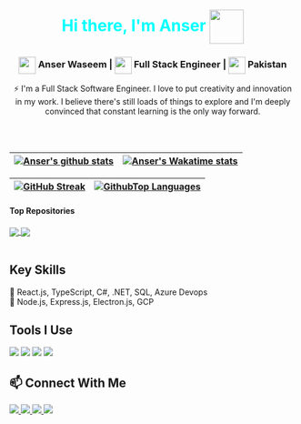 <h1 align="center">
  <span style="color: aqua">Hi there, I'm Anser</span> <img src="https://media.giphy.com/media/gM5qFksULw54NMWyry/giphy.gif" width="60" height="60"  align="center"/>
</h1>

<h3 align="center">
<img src="https://media.giphy.com/media/LEe5yo2E9Fi3FmuEPK/giphy.gif" width="30" height="30" align="center"/> Anser Waseem |
<img src="https://media.giphy.com/media/WFZvB7VIXBgiz3oDXE/giphy.gif" width="30" height="30" align="center"/> Full Stack Engineer | 
<img src="https://media.giphy.com/media/57ZONYwnLOKVgLuApK/giphy.gif" width="30" height="30" align="center"/> Pakistan
</h3>

<p align="center">
  ⚡ I'm a Full Stack Software Engineer. I love to put creativity and innovation in my work. I believe there's still loads of things to explore and I'm deeply convinced that constant learning is the only way forward.
</p>
<br/>

<!-- <p align="center">
<a href="https://twitter.com/anser_waseem">
  <img align="center" src="https://img.shields.io/twitter/follow/anser_waseem?logo=twitter&label=Follow&style=for-the-badge" />
</a>
</p> -->
<br/>

| <a href="https://github.com/anserwaseem"><img align="center" src="https://github-readme-stats-git-masterrstaa-rickstaa.vercel.app/api?username=anserwaseem&show_icons=true&count_private=true&title_color=a0c334&icon_color=deff8b&text_color=deff8b&bg_color=120,212121,6252C2" alt="Anser's github stats" /></a> | <a href="https://github.com/anserwaseem"><img align="center" src="https://github-readme-stats.vercel.app/api/wakatime?username=anserwaseem&layout=compact&title_color=a0c334&icon_color=deff8b&text_color=deff8b&bg_color=120,212121,6252C2&custom_title=Wakatime%20Stats%20(this%20week)" alt="Anser's Wakatime stats" /></a> |
| ------------------------------------------------------------------------------------------------------------------------------------------------------------------------------------------------------------------------------------------------------------------------------------------------------------------ | ------------------------------------------------------------------------------------------------------------------------------------------------------------------------------------------------------------------------------------------------------------------------------------------------------------------------------ |

| <a href="https://github.com/anserwaseem"><img align="center" src="https://github-readme-streak-stats.herokuapp.com/?user=anserwaseem&currStreakNum=2FD3EB&fire=pink&sideLabels=F00&theme=radical" alt="GitHub Streak" /></a> | <a href="https://github.com/anserwaseem"><img align="center" src="https://github-readme-stats-git-masterrstaa-rickstaa.vercel.app/api/top-langs/?username=anserwaseem&layout=compact&card_width=448&title_color=a0c334&text_color=deff8b&bg_color=120,212121,6252C2" alt="GithubTop Languages" /></a> |
| ---------------------------------------------------------------------------------------------------------------------------------------------------------------------------------------------------------------------------- | ----------------------------------------------------------------------------------------------------------------------------------------------------------------------------------------------------------------------------------------------------------------------------------------------------- |

#### Top Repositories

<a href="https://github.com/anserwaseem/MAthAdventuresWithPython">
  <img align="center" src="https://github-readme-stats.vercel.app/api/pin/?username=anserwaseem&repo=MathAdventuresWithPython&theme=onedark" />
</a>
<a href="https://github.com/anserwaseem/Cuckoo-hash-table">
  <img align="center" src="https://github-readme-stats.vercel.app/api/pin/?username=anserwaseem&repo=automadeasy&theme=onedark" />
</a>

<br />
<br />

## Key Skills

<p>
  💬 React.js, TypeScript, C#, .NET, SQL, Azure Devops<br>
  📖 Node.js, Express.js, Electron.js, GCP
<!---
  <br><br>
  <img src="https://img.shields.io/badge/React★★★★☆-000000?logo=React&labelColor=e34f26&logoColor=ffffff" />
  <img src="https://img.shields.io/badge/TypeScript-★★★☆☆-000000?logo=TypeScript-&labelColor=1572b6&logoColor=ffffff" />
  <img src="https://img.shields.io/badge/.NET-★★★☆☆-000000?logo=.net&labelColor=f7df1e&logoColor=000000" />
  --->
</p>

## Tools I Use

<p>
  <img src="https://img.shields.io/badge/VS%20Code-007acc?logo=Visual-Studio-Code&labelColor=007acc&logoColor=ffffff" />
  <img src="https://img.shields.io/badge/Visual%20Studio-9571bf?logo=Visual-Studio&labelColor=9571bf&logoColor=ffffff" />
  <img src="https://img.shields.io/badge/Github-181717?logo=GitHub&labelColor=181717&logoColor=ffffff" />
  <img src="https://img.shields.io/badge/Postman-ff6c37?logo=Postman&labelColor=ff6c37&logoColor=ffffff" />
</p>

## 📫 Connect With Me

<p>
  <a href="https://linkedin.com/in/anserwaseem"> <img src="https://img.shields.io/badge/Linkedin-0077b5?style=plastic&logo=Linkedin&labelColor=0077b5&logoColor=ffffff" />
  <a href="https://www.facebook.com/profile.php?id=100012232218081"> <img src="https://img.shields.io/badge/Facebook-1877f2?style=plastic&logo=Facebook&labelColor=1877f2&logoColor=ffffff" />
  <a href="https://twitter.com/anser_waseem"> <img src="https://img.shields.io/badge/Twitter-1da1f2?style=plastic&logo=Twitter&labelColor=1da1f2&logoColor=ffffff" />
  <a href="mailto:hafiz.anser.waseem@gmail.com"> <img src="https://img.shields.io/badge/Gmail-d14836?style=plastic&logo=Gmail&labelColor=d14836&logoColor=ffffff" />
</p>

